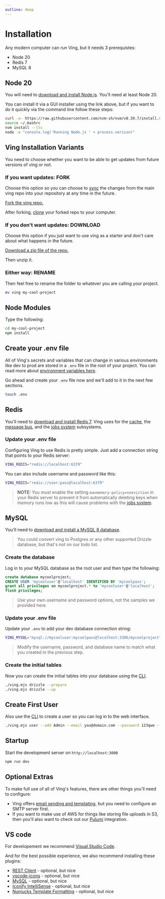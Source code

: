 ```yaml
---
outline: deep
---
```

# Installation

Any modern computer can run Ving, but it needs 3 prerequistes:

- Node 20
- Redis 7
- MySQL 8

## Node 20

You will need to [download and install Node.js](https://nodejs.org/en). You'll need at least Node 20. 

You can install it via a GUI installer using the link above, but if you want to do it quickly via the command line follow these steps:

```bash
curl -o- https://raw.githubusercontent.com/nvm-sh/nvm/v0.39.7/install.sh | bash
source ~/.bashrc
nvm install --lts
node -e "console.log('Running Node.js ' + process.version)"
```

## Ving Installation Variants

You need to choose whether you want to be able to get updates from future versions of ving or not.

### If you want updates: FORK

Choose this option so you can choose to [sync](https://docs.github.com/en/pull-requests/collaborating-with-pull-requests/working-with-forks/syncing-a-fork) the changes from the main ving repo into your repository at any time in the future.


[Fork the ving repo.](https://github.com/plainblack/ving/fork)


After forking, [clone](https://docs.github.com/en/repositories/creating-and-managing-repositories/cloning-a-repository) your forked repo to your computer.


### If you don't want updates: DOWNLOAD

Choose this option if you just want to use ving as a starter and don't care about what happens in the future.

[Download a zip file of the repo.](https://github.com/plainblack/ving/archive/refs/heads/main.zip)

Then unzip it.

### Either way: RENAME

Then feel free to rename the folder to whatever you are calling your project.

```bash
mv ving my-cool-project
```

## Node Modules

Type the following:

```bash
cd my-cool-project
npm install
```

## Create your .env file
All of Ving's secrets and variables that can change in various environments like dev to prod are stored in a `.env` file in the root of your project. You can read more about [environment variables here](env).

Go ahead and create your `.env` file now and we'll add to it in the next few sections.

```bash
touch .env
```


## Redis
You'll need to [download and install Redis 7](https://redis.com/redis-enterprise-software/download-center/software/). Ving uses for the [cache](subsystems/cache), the [message bus](subsystems/messagebus), and the [jobs system](subsystems/jobs) subsystems. 


### Update your .env file

Configuring Ving to use Redis is pretty simple. Just add a connection string that points to your Redis server:

```bash
VING_REDIS="redis://localhost:6379"
```
You can also include username and password like this:
```bash
VING_REDIS="redis://user:pass@localhost:6379"
```

> **NOTE:** You must enable the setting `maxmemory-policy=noeviction` in your Redis server to prevent it from automatically deleting keys when memory runs low as this will cause problems with the [jobs system](subsystems/jobs).

## MySQL

You'll need to [download and install a MySQL 8 database](https://dev.mysql.com/downloads/mysql/).

> You could convert ving to Postgres or any other supported Drizzle database, but that's not on our todo list.

### Create the database

Log in to your MySQL database as the root user and then type the following:

```sql
create database mycoolproject;
CREATE USER 'mycooluser'@'localhost' IDENTIFIED BY 'mycoolpass';
grant all privileges on mycoolproject.* to 'mycooluser'@'localhost';
flush privileges;
```

> Use your own username and password options, not the samples we provided here.

### Update your .env file

Update your `.env` to add your dev database connection string:

```bash
VING_MYSQL="mysql://mycooluser:mycoolpass@localhost:3306/mycoolproject"
```

> Modify the username, password, and database name to match what you created in the previous step.

### Create the initial tables

Now you can create the initial tables into your database using the [CLI](subsystems/cli).

```bash
./ving.mjs drizzle --prepare
./ving.mjs drizzle --up
```

## Create First User

Also use the [CLI](subsystems/cli) to create a user so you can log in to the web interface.

```bash
./ving.mjs user --add Admin --email you@domain.com --password 123qwe --admin
```

## Startup

Start the development server on `http://localhost:3000`

```bash
npm run dev
```

## Optional Extras
To make full use of all of Ving's features, there are other things you'll need to configure:

- Ving offers [email sending and templating](subsystems/email), but you need to configure an SMTP server first.
- If you want to make use of AWS for things like storing file uploads in S3, then you'll also want to check out our [Pulumi](subsystems/pulumi) integration.


## VS code

For developement we recommend [Visual Studio Code](https://code.visualstudio.com/download).

And for the best possible experience, we also recommend installing these plugins:

 - [REST Client](https://marketplace.visualstudio.com/items?itemName=humao.rest-client) - optional, but nice
 - [vscode-icons](https://marketplace.visualstudio.com/items?itemName=vscode-icons-team.vscode-icons) - optional, but nice
 - [MySQL](https://marketplace.visualstudio.com/items?itemName=cweijan.vscode-mysql-client2) - optional, but nice
 - [Iconify IntelliSense](https://marketplace.visualstudio.com/items?itemName=antfu.iconify) - optional, but nice
 - [Nunjucks Template Formatting](https://marketplace.visualstudio.com/items?itemName=eseom.nunjucks-template) - optional, but nice
